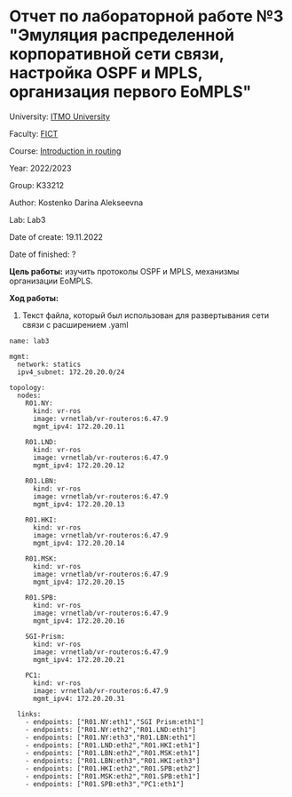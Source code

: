 # Отчет по лабораторной работе №3 "Эмуляция распределенной корпоративной сети связи, настройка OSPF и MPLS, организация первого EoMPLS"
University: [ITMO University](https://itmo.ru/ru/)

Faculty: [FICT](https://fict.itmo.ru)

Course: [Introduction in routing](https://github.com/itmo-ict-faculty/introduction-in-routing)

Year: 2022/2023

Group: K33212

Author: Kostenko Darina Alekseevna

Lab: Lab3

Date of create: 19.11.2022

Date of finished: ?

**Цель работы:** изучить протоколы OSPF и MPLS, механизмы организации EoMPLS.

**Ход работы:**
1. Текст файла, который был использован для развертывания сети связи с расширением .yaml

```
name: lab3

mgmt:
  network: statics
  ipv4_subnet: 172.20.20.0/24

topology:
  nodes:
    R01.NY:
      kind: vr-ros
      image: vrnetlab/vr-routeros:6.47.9
      mgmt_ipv4: 172.20.20.11

    R01.LND:
      kind: vr-ros
      image: vrnetlab/vr-routeros:6.47.9
      mgmt_ipv4: 172.20.20.12

    R01.LBN:
      kind: vr-ros
      image: vrnetlab/vr-routeros:6.47.9
      mgmt_ipv4: 172.20.20.13

    R01.HKI:
      kind: vr-ros
      image: vrnetlab/vr-routeros:6.47.9
      mgmt_ipv4: 172.20.20.14
    
    R01.MSK:
      kind: vr-ros
      image: vrnetlab/vr-routeros:6.47.9
      mgmt_ipv4: 172.20.20.15

    R01.SPB:
      kind: vr-ros
      image: vrnetlab/vr-routeros:6.47.9
      mgmt_ipv4: 172.20.20.16
    
    SGI-Prism:
      kind: vr-ros
      image: vrnetlab/vr-routeros:6.47.9
      mgmt_ipv4: 172.20.20.21

    PC1:
      kind: vr-ros
      image: vrnetlab/vr-routeros:6.47.9
      mgmt_ipv4: 172.20.20.31
    
  links:
    - endpoints: ["R01.NY:eth1","SGI Prism:eth1"]
    - endpoints: ["R01.NY:eth2","R01.LND:eth1"]
    - endpoints: ["R01.NY:eth3","R01.LBN:eth1"]
    - endpoints: ["R01.LND:eth2","R01.HKI:eth1"]
    - endpoints: ["R01.LBN:eth2","R01.MSK:eth1"]
    - endpoints: ["R01.LBN:eth3","R01.HKI:eth3"]
    - endpoints: ["R01.HKI:eth2","R01.SPB:eth2"]
    - endpoints: ["R01.MSK:eth2","R01.SPB:eth1"]
    - endpoints: ["R01.SPB:eth3","PC1:eth1"]
```
